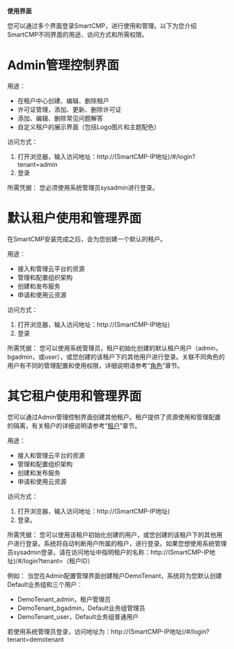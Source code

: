 **使用界面**

您可以通过多个界面登录SmartCMP，进行使用和管理。以下为您介绍SmartCMP不同界面的用途、访问方式和所需权限。

 #  Admin管理控制界面

用途：
 + 在租户中心创建、编辑、删除租户
 + 许可证管理，添加、更新、删除许可证
 + 添加、编辑、删除常见问题解答
 + 自定义租户的展示界面（包括Logo图片和主题配色）


访问方式：
1. 打开浏览器，输入访问地址：http://(SmartCMP-IP地址)/#/login?tenant=admin
2. 登录

所需凭据：
您必须使用系统管理员sysadmin进行登录。

  #   默认租户使用和管理界面 

在SmartCMP安装完成之后，会为您创建一个默认的租户。
 
用途：
 + 接入和管理云平台的资源
 + 管理和配置组织架构
 + 创建和发布服务
 + 申请和使用云资源

访问方式：
1. 打开浏览器，输入访问地址：http://(SmartCMP-IP地址)
2. 登录


所需凭据：
您可以使用系统管理员，租户初始化创建的默认租户用户（admin，bgadmin，或user），或您创建的该租户下的其他用户进行登录。关联不同角色的用户有不同的管理配置和使用权限，详细说明请参考“[角色](http://CMP-PUBLIC-IP/help/foundationConcepts/02组织架构/角色.html)”章节。


# 其它租户使用和管理界面

您可以通过Admin管理控制界面创建其他租户。租户提供了资源使用和管理配置的隔离，有关租户的详细说明请参考“[租户](http://CMP-PUBLIC-IP/help/foundationConcepts/02组织架构/租户.html)”章节。

用途：
 + 接入和管理云平台的资源
 + 管理和配置组织架构
 + 创建和发布服务
 + 申请和使用云资源

访问方式：
1. 打开浏览器，输入访问地址：http://(SmartCMP-IP地址)
2. 登录。

所需凭据：
您可以使用该租户初始化创建的用户，或您创建的该租户下的其他用户进行登录。系统将自动判断用户所属的租户，进行登录。如果您想使用系统管理员sysadmin登录，请在访问地址中指明租户的名称：http://(SmartCMP-IP地址)/#/login?tenant=（租户ID）

例如：
当您在Admin配置管理界面创建租户DemoTenant，系统将为您默认创建Default业务组和三个用户：
+ DemoTenant_admin，租户管理员
+ DemoTenant_bgadmin，Default业务组管理员
+ DemoTenant_user，Default业务组普通用户

若使用系统管理员登录，访问地址为：http://(SmartCMP-IP地址)/#/login?tenant=demotenant


